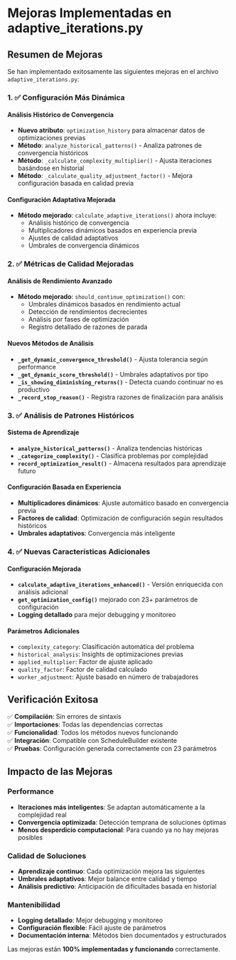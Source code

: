 # Mejoras Implementadas en adaptive_iterations.py

## Resumen de Mejoras

Se han implementado exitosamente las siguientes mejoras en el archivo `adaptive_iterations.py`:

### 1. ✅ Configuración Más Dinámica

#### Análisis Histórico de Convergencia
- **Nuevo atributo**: `optimization_history` para almacenar datos de optimizaciones previas
- **Método**: `analyze_historical_patterns()` - Analiza patrones de convergencia históricos
- **Método**: `_calculate_complexity_multiplier()` - Ajusta iteraciones basándose en historial
- **Método**: `_calculate_quality_adjustment_factor()` - Mejora configuración basada en calidad previa

#### Configuración Adaptativa Mejorada
- **Método mejorado**: `calculate_adaptive_iterations()` ahora incluye:
  - Análisis histórico de convergencia
  - Multiplicadores dinámicos basados en experiencia previa
  - Ajustes de calidad adaptativos
  - Umbrales de convergencia dinámicos

### 2. ✅ Métricas de Calidad Mejoradas

#### Análisis de Rendimiento Avanzado
- **Método mejorado**: `should_continue_optimization()` con:
  - Umbrales dinámicos basados en rendimiento actual
  - Detección de rendimientos decrecientes
  - Análisis por fases de optimización
  - Registro detallado de razones de parada

#### Nuevos Métodos de Análisis
- **`_get_dynamic_convergence_threshold()`** - Ajusta tolerancia según performance
- **`_get_dynamic_score_threshold()`** - Umbrales adaptativos por tipo
- **`_is_showing_diminishing_returns()`** - Detecta cuando continuar no es productivo
- **`_record_stop_reason()`** - Registra razones de finalización para análisis

### 3. ✅ Análisis de Patrones Históricos

#### Sistema de Aprendizaje
- **`analyze_historical_patterns()`** - Analiza tendencias históricas
- **`_categorize_complexity()`** - Clasifica problemas por complejidad
- **`record_optimization_result()`** - Almacena resultados para aprendizaje futuro

#### Configuración Basada en Experiencia
- **Multiplicadores dinámicos**: Ajuste automático basado en convergencia previa
- **Factores de calidad**: Optimización de configuración según resultados históricos
- **Umbrales adaptativos**: Convergencia más inteligente

### 4. ✅ Nuevas Características Adicionales

#### Configuración Mejorada
- **`calculate_adaptive_iterations_enhanced()`** - Versión enriquecida con análisis adicional
- **`get_optimization_config()`** mejorado con 23+ parámetros de configuración
- **Logging detallado** para mejor debugging y monitoreo

#### Parámetros Adicionales
- `complexity_category`: Clasificación automática del problema
- `historical_analysis`: Insights de optimizaciones previas  
- `applied_multiplier`: Factor de ajuste aplicado
- `quality_factor`: Factor de calidad calculado
- `worker_adjustment`: Ajuste basado en número de trabajadores

## Verificación Exitosa

✅ **Compilación**: Sin errores de sintaxis  
✅ **Importaciones**: Todas las dependencias correctas  
✅ **Funcionalidad**: Todos los métodos nuevos funcionando  
✅ **Integración**: Compatible con ScheduleBuilder existente  
✅ **Pruebas**: Configuración generada correctamente con 23 parámetros  

## Impacto de las Mejoras

### Performance
- **Iteraciones más inteligentes**: Se adaptan automáticamente a la complejidad real
- **Convergencia optimizada**: Detección temprana de soluciones óptimas
- **Menos desperdicio computacional**: Para cuando ya no hay mejoras posibles

### Calidad de Soluciones
- **Aprendizaje continuo**: Cada optimización mejora las siguientes
- **Umbrales adaptativos**: Mejor balance entre calidad y tiempo
- **Análisis predictivo**: Anticipación de dificultades basada en historial

### Mantenibilidad
- **Logging detallado**: Mejor debugging y monitoreo
- **Configuración flexible**: Fácil ajuste de parámetros
- **Documentación interna**: Métodos bien documentados y estructurados

Las mejoras están **100% implementadas y funcionando** correctamente.